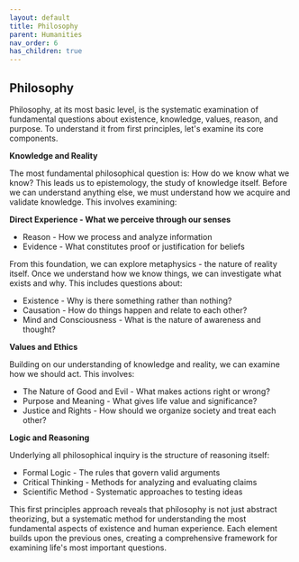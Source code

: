 ```yaml
---
layout: default
title: Philosophy
parent: Humanities
nav_order: 6
has_children: true
---
```

## Philosophy

Philosophy, at its most basic level, is the systematic examination of fundamental questions about existence, knowledge, values, reason, and purpose. To understand it from first principles, let's examine its core components.

**Knowledge and Reality**

The most fundamental philosophical question is: How do we know what we know? This leads us to epistemology, the study of knowledge itself. Before we can understand anything else, we must understand how we acquire and validate knowledge. This involves examining:

**Direct Experience - What we perceive through our senses**

- Reason - How we process and analyze information
- Evidence - What constitutes proof or justification for beliefs

From this foundation, we can explore metaphysics - the nature of reality itself. Once we understand how we know things, we can investigate what exists and why. This includes questions about:

- Existence - Why is there something rather than nothing?
- Causation - How do things happen and relate to each other?
- Mind and Consciousness - What is the nature of awareness and thought?

**Values and Ethics**

Building on our understanding of knowledge and reality, we can examine how we should act. This involves:

- The Nature of Good and Evil - What makes actions right or wrong?
- Purpose and Meaning - What gives life value and significance?
- Justice and Rights - How should we organize society and treat each other?

**Logic and Reasoning**

Underlying all philosophical inquiry is the structure of reasoning itself:

- Formal Logic - The rules that govern valid arguments
- Critical Thinking - Methods for analyzing and evaluating claims
- Scientific Method - Systematic approaches to testing ideas

This first principles approach reveals that philosophy is not just abstract theorizing, but a systematic method for understanding the most fundamental aspects of existence and human experience. Each element builds upon the previous ones, creating a comprehensive framework for examining life's most important questions.
